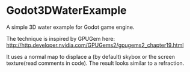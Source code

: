# Godot3DWaterExample
A simple 3D water example for Godot game engine.

The technique is inspired by GPUGem here: http://http.developer.nvidia.com/GPUGems2/gpugems2_chapter19.html

It uses a normal map to displace a (by default) skybox or the screen texture(read comments in code). 
The result looks similar to a refraction.